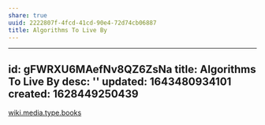 ```yaml
---
share: true
uuid: 2222807f-4fcd-41cd-90e4-72d74cb06887
title: Algorithms To Live By
---
```

---
id: gFWRXU6MAefNv8QZ6ZsNa
title: Algorithms To Live By
desc: ''
updated: 1643480934101
created: 1628449250439
---

[wiki.media.type.books](/a3a80e28-c537-4091-a06f-3d20f44ec6a2)